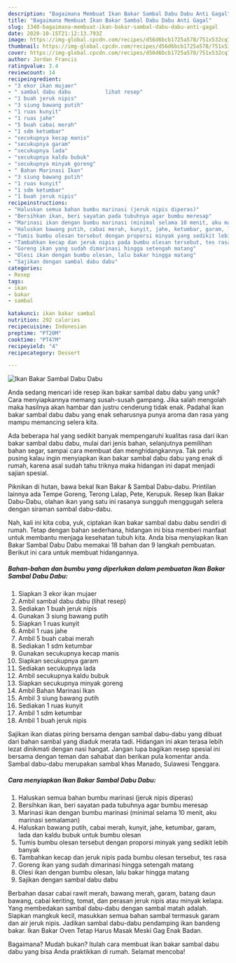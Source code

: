 ```yaml
---
description: "Bagaimana Membuat Ikan Bakar Sambal Dabu Dabu Anti Gagal"
title: "Bagaimana Membuat Ikan Bakar Sambal Dabu Dabu Anti Gagal"
slug: 1340-bagaimana-membuat-ikan-bakar-sambal-dabu-dabu-anti-gagal
date: 2020-10-15T21:12:13.793Z
image: https://img-global.cpcdn.com/recipes/d56d6bcb1725a578/751x532cq70/ikan-bakar-sambal-dabu-dabu-foto-resep-utama.jpg
thumbnail: https://img-global.cpcdn.com/recipes/d56d6bcb1725a578/751x532cq70/ikan-bakar-sambal-dabu-dabu-foto-resep-utama.jpg
cover: https://img-global.cpcdn.com/recipes/d56d6bcb1725a578/751x532cq70/ikan-bakar-sambal-dabu-dabu-foto-resep-utama.jpg
author: Jordan Francis
ratingvalue: 3.4
reviewcount: 14
recipeingredient:
- "3 ekor ikan mujaer"
- " sambal dabu dabu           lihat resep"
- "1 buah jeruk nipis"
- "3 siung bawang putih"
- "1 ruas kunyit"
- "1 ruas jahe"
- "5 buah cabai merah"
- "1 sdm ketumbar"
- "secukupnya kecap manis"
- "secukupnya garam"
- "secukupnya lada"
- "secukupnya kaldu bubuk"
- "secukupnya minyak goreng"
- " Bahan Marinasi Ikan"
- "3 siung bawang putih"
- "1 ruas kunyit"
- "1 sdm ketumbar"
- "1 buah jeruk nipis"
recipeinstructions:
- "Haluskan semua bahan bumbu marinasi (jeruk nipis diperas)"
- "Bersihkan ikan, beri sayatan pada tubuhnya agar bumbu meresap"
- "Marinasi ikan dengan bumbu marinasi (minimal selama 10 menit, aku marinasi semalaman)"
- "Haluskan bawang putih, cabai merah, kunyit, jahe, ketumbar, garam, lada dan kaldu bubuk untuk bumbu olesan"
- "Tumis bumbu olesan tersebut dengan proporsi minyak yang sedikit lebih banyak"
- "Tambahkan kecap dan jeruk nipis pada bumbu olesan tersebut, tes rasa"
- "Goreng ikan yang sudah dimarinasi hingga setengah matang"
- "Olesi ikan dengan bumbu olesan, lalu bakar hingga matang"
- "Sajikan dengan sambal dabu dabu"
categories:
- Resep
tags:
- ikan
- bakar
- sambal

katakunci: ikan bakar sambal 
nutrition: 292 calories
recipecuisine: Indonesian
preptime: "PT20M"
cooktime: "PT47M"
recipeyield: "4"
recipecategory: Dessert

---
```



![Ikan Bakar Sambal Dabu Dabu](https://img-global.cpcdn.com/recipes/d56d6bcb1725a578/751x532cq70/ikan-bakar-sambal-dabu-dabu-foto-resep-utama.jpg)

Anda sedang mencari ide resep ikan bakar sambal dabu dabu yang unik? Cara menyiapkannya memang susah-susah gampang. Jika salah mengolah maka hasilnya akan hambar dan justru cenderung tidak enak. Padahal ikan bakar sambal dabu dabu yang enak seharusnya punya aroma dan rasa yang mampu memancing selera kita.

Ada beberapa hal yang sedikit banyak mempengaruhi kualitas rasa dari ikan bakar sambal dabu dabu, mulai dari jenis bahan, selanjutnya pemilihan bahan segar, sampai cara membuat dan menghidangkannya. Tak perlu pusing kalau ingin menyiapkan ikan bakar sambal dabu dabu yang enak di rumah, karena asal sudah tahu triknya maka hidangan ini dapat menjadi sajian spesial.

Piknikan di hutan, bawa bekal Ikan Bakar &amp; Sambal Dabu-dabu. Printilan lainnya ada Tempe Goreng, Terong Lalap, Pete, Kerupuk. Resep Ikan Bakar Dabu-Dabu, olahan ikan yang satu ini rasanya sungguh menggugah selera dengan siraman sambal dabu-dabu.


Nah, kali ini kita coba, yuk, ciptakan ikan bakar sambal dabu dabu sendiri di rumah. Tetap dengan bahan sederhana, hidangan ini bisa memberi manfaat untuk membantu menjaga kesehatan tubuh kita. Anda bisa menyiapkan Ikan Bakar Sambal Dabu Dabu memakai 18 bahan dan 9 langkah pembuatan. Berikut ini cara untuk membuat hidangannya.

<!--inarticleads1-->

##### Bahan-bahan dan bumbu yang diperlukan dalam pembuatan Ikan Bakar Sambal Dabu Dabu:

1. Siapkan 3 ekor ikan mujaer
1. Ambil  sambal dabu dabu           (lihat resep)
1. Sediakan 1 buah jeruk nipis
1. Gunakan 3 siung bawang putih
1. Siapkan 1 ruas kunyit
1. Ambil 1 ruas jahe
1. Ambil 5 buah cabai merah
1. Sediakan 1 sdm ketumbar
1. Gunakan secukupnya kecap manis
1. Siapkan secukupnya garam
1. Sediakan secukupnya lada
1. Ambil secukupnya kaldu bubuk
1. Siapkan secukupnya minyak goreng
1. Ambil  Bahan Marinasi Ikan
1. Ambil 3 siung bawang putih
1. Sediakan 1 ruas kunyit
1. Ambil 1 sdm ketumbar
1. Ambil 1 buah jeruk nipis


Sajikan ikan diatas piring bersama dengan sambal dabu-dabu yang dibuat dari bahan sambal yang diaduk merata tadi. Hidangan ini akan terasa lebih lezat dinikmati dengan nasi hangat. Jangan lupa bagikan resep spesial ini bersama dengan teman dan sahabat dan berikan pula komentar anda. Sambal dabu-dabu merupakan sambal khas Manado, Sulawesi Tenggara. 

<!--inarticleads2-->

##### Cara menyiapkan Ikan Bakar Sambal Dabu Dabu:

1. Haluskan semua bahan bumbu marinasi (jeruk nipis diperas)
1. Bersihkan ikan, beri sayatan pada tubuhnya agar bumbu meresap
1. Marinasi ikan dengan bumbu marinasi (minimal selama 10 menit, aku marinasi semalaman)
1. Haluskan bawang putih, cabai merah, kunyit, jahe, ketumbar, garam, lada dan kaldu bubuk untuk bumbu olesan
1. Tumis bumbu olesan tersebut dengan proporsi minyak yang sedikit lebih banyak
1. Tambahkan kecap dan jeruk nipis pada bumbu olesan tersebut, tes rasa
1. Goreng ikan yang sudah dimarinasi hingga setengah matang
1. Olesi ikan dengan bumbu olesan, lalu bakar hingga matang
1. Sajikan dengan sambal dabu dabu


Berbahan dasar cabai rawit merah, bawang merah, garam, batang daun bawang, cabai keriting, tomat, dan perasan jeruk nipis atau minyak kelapa. Yang membedakan sambal dabu-dabu dengan sambal matah adalah. Siapkan mangkuk kecil, masukkan semua bahan sambal termasuk garam dan air jeruk nipis. Jadikan sambal dabu-dabu pendamping ikan bandeng bakar. Ikan Bakar Oven Tetap Harus Masak Meski Gag Enak Badan. 

Bagaimana? Mudah bukan? Itulah cara membuat ikan bakar sambal dabu dabu yang bisa Anda praktikkan di rumah. Selamat mencoba!
